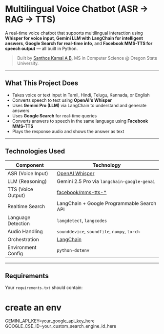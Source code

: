 #  Multilingual Voice Chatbot (ASR → RAG → TTS)

A real-time voice chatbot that supports multilingual interaction using **Whisper for voice input**, **Gemini LLM with LangChain for intelligent answers**, **Google Search for real-time info**, and **Facebook MMS-TTS for speech output** — all built in Python.

> Built by [Santhos Kamal A B](https://www.linkedin.com/in/santhos-kamal-arumugam-balamurugan-6915b41ba/), MS in Computer Science @ Oregon State University.

---

##  What This Project Does

- Takes voice or text input in Tamil, Hindi, Telugu, Kannada, or English
- Converts speech to text using **OpenAI's Whisper**
- Uses **Gemini Pro (LLM)** via LangChain to understand and generate answers
- Uses **Google Search** for real-time queries
- Converts answers to speech in the same language using **Facebook MMS-TTS**
- Plays the response audio and shows the answer as text

---

##  Technologies Used

| Component             | Technology                                        |
|----------------------|---------------------------------------------------|
| ASR (Voice Input)     | [OpenAI Whisper](https://github.com/openai/whisper) |
| LLM (Reasoning)       | Gemini 2.5 Pro via `langchain-google-genai`      |
| TTS (Voice Output)    | [facebook/mms-tts-*](https://huggingface.co/facebook) |
| Realtime Search       | LangChain + Google Programmable Search API       |
| Language Detection    | `langdetect`, `langcodes`                        |
| Audio Handling        | `sounddevice`, `soundfile`, `numpy`, `torch`     |
| Orchestration         | [LangChain](https://python.langchain.com/)       |
| Environment Config    | `python-dotenv`                                  |

---

##  Requirements

Your `requirements.txt` should contain:

# create an env
GEMINI_API_KEY=your_google_api_key_here
GOOGLE_CSE_ID=your_custom_search_engine_id_here
